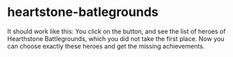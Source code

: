 # heartstone-batlegrounds
It should work like this: You click on the button, and see the list of heroes of Hearthstone Battlegrounds, which you did not take the first place. Now you can choose exactly these heroes and get the missing achievements.
